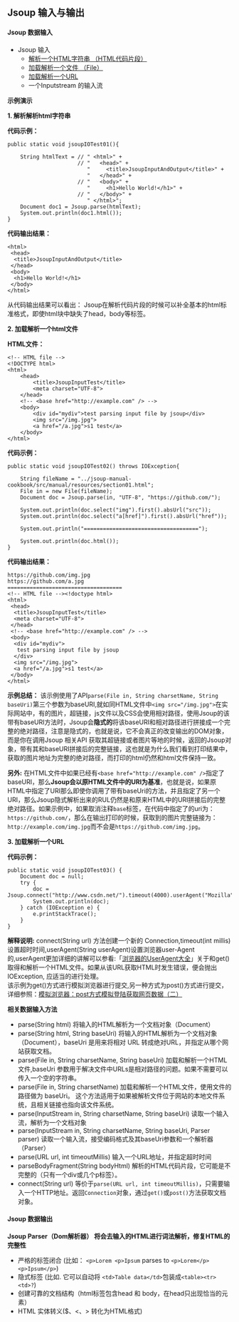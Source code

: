 ## Jsoup 输入与输出

#### Jsoup 数据输入

* Jsoup 输入
	* [解析一个HTML字符串 （HTML代码片段）](#input01)
	* [加载解析一个文件 （File）](#input02)
	* [加载解析一个URL](#input03)
	* 一个Inputstream 的输入流

**示例演示**

<a name="input01"></a>
**1. 解析解析html字符串**

**代码示例：**
```
public static void jsoupIOTest01(){

    String htmlText = // " <html>" +
                      // "   <head>" +
                         "     <title>JsoupInputAndOutput</title>" +
                         "   </head>" +
                      // "   <body>" +
                         "     <h1>Hello World!</h1>" +
                      // "   </body>" +
                         " </html>";
    Document doc1 = Jsoup.parse(htmlText);
    System.out.println(doc1.html());
}
```
**代码输出结果：**
```
<html>
 <head>
  <title>JsoupInputAndOutput</title>
 </head>
 <body>
  <h1>Hello World!</h1>  
 </body>
</html>
```
从代码输出结果可以看出：
Jsoup在解析代码片段的时候可以补全基本的html标准格式，即使html块中缺失了head，body等标签。

<a name="input02"></a>
**2. 加载解析一个html文件**

**HTML文件：**
```
<!-- HTML file -->
<!DOCTYPE html>
<html>
    <head>
        <title>JsoupInputTest</title>
        <meta charset="UTF-8">
    </head>
    <!-- <base href="http://example.com" /> -->
    <body>
        <div id="mydiv">test parsing input file by jsoup</div>
        <img src="/img.jpg">
        <a href="/a.jpg">s1 test</a>
    </body>
</html>
```

**代码示例：**
```
public static void jsoupIOTest02() throws IOException{

    String fileName = "../jsoup-manual-cookbook/src/manual/resources/section01.html";
    File in = new File(fileName);
    Document doc = Jsoup.parse(in, "UTF-8", "https://github.com/");

    System.out.println(doc.select("img").first().absUrl("src"));
    System.out.println(doc.select("a[href]").first().absUrl("href"));

    System.out.println("====================================");

    System.out.println(doc.html());
}
```
**代码输出结果：**
```
https://github.com/img.jpg
https://github.com/a.jpg
====================================
<!-- HTML file --><!doctype html>
<html>
 <head>
  <title>JsoupInputTest</title>
  <meta charset="UTF-8">
 </head>
 <!-- <base href="http://example.com" /> -->
 <body>
  <div id="mydiv">
   test parsing input file by jsoup
  </div>
  <img src="/img.jpg">
  <a href="/a.jpg">s1 test</a>  
 </body>
</html>
```
**示例总结：** 该示例使用了API`parse(File in, String charsetName, String baseUri)`第三个参数为baseURI,就如同HTML文件中`<img src="/img.jpg">`在实际网站中，有的图片，超链接，js文件以及CSS会使用相对路径，使用Jsoup的该带有baseURI方法时，Jsoup会**隐式的**将该baseURI和相对路径进行拼接成一个完整的绝对路径，注意是隐式的，也就是说，它不会真正的改变输出的DOM对象，而是你在调用Jsoup 相关API 获取其超链接或者图片等地的时候，返回的Jsoup对象，带有其和baseURI拼接后的完整链接，这也就是为什么我们看到打印结果中，获取的图片地址为完整的绝对路径，而打印的html仍然和html文件保持一致。

**另外:** 在HTML文件中如果已经有`<base href="http://example.com" />`指定了baseURI，那么**Jsoup会以原HTML文件中的URI为基准**，也就是说，如果原HTML中指定了URI那么即使你调用了带有baseUri的方法，并且指定了另一个URI，那么Jsoup隐式解析出来的RUL仍然是和原来HTML中的URI拼接后的完整绝对路径。如果示例中，如果取消注释`base`标签，在代码中指定了的uri为：`https://github.com/`，那么在输出打印的时候，获取到的图片完整链接为：`http://example.com/img.jpg`而不会是`https://github.com/img.jpg`。

<a name="input03"></a>
**3. 加载解析一个URL**

**代码示例：**
```
public static void jsoupIOTest03() {
    Document doc = null;
    try {
        doc = Jsoup.connect("http://www.csdn.net/").timeout(4000).userAgent("Mozilla").get();
        System.out.println(doc);
    } catch (IOException e) {
        e.printStackTrace();
    }
}
```
**解释说明:** connect(String url) 方法创建一个新的 Connection,timeout(int millis) 设置超时时间,userAgent(String userAgent)设置浏览器user-Agent的,userAgent更加详细的讲解可以参看:「[浏览器的UserAgent大全](http://blog.csdn.net/dietime1943/article/details/62433531)」关于和get() 取得和解析一个HTML文件。如果从该URL获取HTML时发生错误，便会抛出 IOException, 应适当的进行处理。  
该示例为get()方式进行模拟浏览器进行提交,另一种方式为post()方式进行提交，详细参照：[模拟浏览器：post方式模拟登陆获取网页数据（二）](http://blog.csdn.net/dietime1943/article/details/73294442)

**相关数据输入方法**
* parse(String html)
将输入的HTML解析为一个文档对象（Document）
* parse(String html, String baseUri)
将输入的HTML解析为一个文档对象（Document），baseUri 是用来将相对 URL 转成绝对URL，并指定从哪个网站获取文档。
* parse(File in, String charsetName, String baseUri)
加载和解析一个HTML文件,baseUri 参数用于解决文件中URLs是相对路径的问题。如果不需要可以传入一个空的字符串。
* parse(File in, String charsetName)
加载和解析一个HTML文件，使用文件的路径做为 baseUri。 这个方法适用于如果被解析文件位于网站的本地文件系统，且相关链接也指向该文件系统。
* parse(InputStream in, String charsetName, String baseUri)
读取一个输入流，解析为一个文档对象
* parse(InputStream in, String charsetName, String baseUri, Parser parser)
读取一个输入流，接受编码格式及其baseUri参数和一个解析器（Parser）
* parse(URL url, int timeoutMillis)
输入一个URL地址，并指定超时时间
* parseBodyFragment(String bodyHtml)
解析的HTML代码片段，它可能是不完整的（只有一个div或几个p标签）。
* connect(String url)
等价于`parse(URL url, int timeoutMillis)`，只需要输入一个HTTP地址。返回`Connection`对象，通过`get()`或`post()`方法获取文档对象。

#### Jsoup 数据输出
**Jsoup Parser（Dom解析器） 将会去输入的HTML进行词法解析，修复HTML的完整性**
* 严格的标签闭合 (比如： `<p>Lorem <p>Ipsum` parses to `<p>Lorem</p> <p>Ipsum</p>`)
* 隐式标签 (比如. 它可以自动将 `<td>Table data</td>`包装成`<table><tr><td>?`)
* 创建可靠的文档结构（html标签包含head 和 body，在head只出现恰当的元素）
* HTML 实体转义($、<、> 转化为HTML格式)
